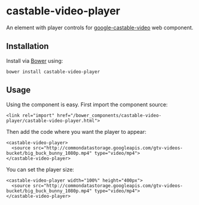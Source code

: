 # castable-video-player

An element with player controls for [google-castable-video](https://github.com/GoogleWebComponents/google-castable-video) web component.


## Installation

Install via [Bower](http://bower.io/) using:

    bower install castable-video-player


## Usage

Using the component is easy. First import the component source:

    <link rel="import" href="/bower_components/castable-video-player/castable-video-player.html">

Then add the code where you want the player to appear:

    <castable-video-player>
      <source src="http://commondatastorage.googleapis.com/gtv-videos-bucket/big_buck_bunny_1080p.mp4" type="video/mp4">
    </castable-video-player>


You can set the player size:

    <castable-video-player width="100%" height="400px">
      <source src="http://commondatastorage.googleapis.com/gtv-videos-bucket/big_buck_bunny_1080p.mp4" type="video/mp4">
    </castable-video-player>

